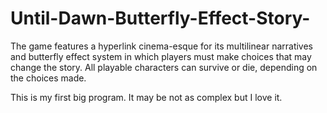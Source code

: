 # Until-Dawn-Butterfly-Effect-Story-

The game features a hyperlink cinema-esque for its multilinear narratives and butterfly effect system in which players must make choices that may change the story.
All playable characters can survive or die, depending on the choices made. 

This is my first big program. It may be not as complex but I love it.
